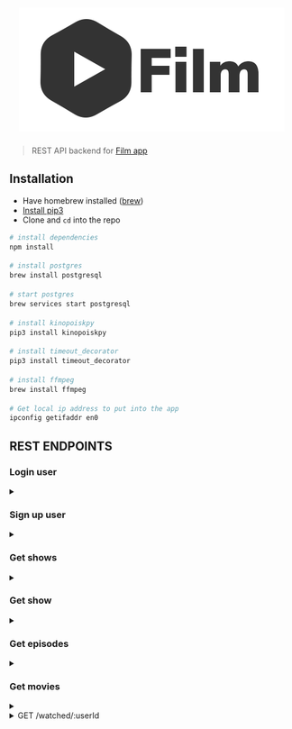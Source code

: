 # <div align="center">![Film](images/logo.png)</div>
> REST API backend for [Film app](https://github.com/balamou/Film)

## Installation 
- Have homebrew installed ([brew](https://brew.sh))
- [Install pip3](https://pip.pypa.io/en/stable/installing/)
- Clone and `cd` into the repo

```sh
# install dependencies
npm install

# install postgres
brew install postgresql

# start postgres 
brew services start postgresql

# install kinopoiskpy
pip3 install kinopoiskpy

# install timeout_decorator
pip3 install timeout_decorator

# install ffmpeg
brew install ffmpeg

# Get local ip address to put into the app
ipconfig getifaddr en0
```

## REST ENDPOINTS

### Login user

<details>
    <summary></summary>
Logins a user (if exists) and returns the user's id

* **URL**

    /login/:username

* **Method:**
    
    `GET`
    
* **URL Params**

  **Required:**
 
  `username=[string]`
 
 
* **Success Response:**

    * **Code:** 200 </br>
    **Content:** `{ userId: 12 }`

</details>

### Sign up user

<details>
    <summary></summary>
Creates a user (if doesn't exist) and return new user's id

* **URL**

    /signup/:username

* **Method:**
    
    `GET`
    
* **URL Params**

  **Required:**
 
  `username=[string]`
 
 
* **Success Response:**

    * **Code:** 200 </br>
    **Content:** `{ userId: 12 }`

</details>

### Get shows

<details>
    <summary></summary>
Get a list of shows 

* **URL**

    /shows/:start/:quantity/:language

* **Method:**
    
    `GET`
    
* **URL Params**

  **Required:**
 
  `start=[int]` id of the first show to fetch</br>
  `quantity=[int]` number of shows to fetch after the `start` id</br>
  `language=[string]` can be 'en' (aslo 'english') or 'ru' (also 'russian') </br>
 
* **Success Response:**

    * **Code:** 200 </br>
    **Content:** `{ showData: { id: number, posterURL?: string }[], isLast: boolean } }` </br>
    **Example:** `{ showsData: [{ id: 20, posterURL: "en/shows/rick_and_morty/poster.jpeg" },` </br> `{id: 21, posterURL:"en/shows/south_park/poster.jpeg" }], isLast: true }`

</details>

### Get show

<details>
    <summary></summary>
Get information about a show 

* **URL**

    /show/:showId/:userId

* **Method:**
    
    `GET`
    
* **URL Params**

  **Required:**
 
  `showId=[int]` id of the show</br>
  `userId=[int]` the user id who is watching (this is to get `stopped at` position for each episode) </br>
 
* **Success Response:**

    * **Code:** 200 </br>
    **Content:** 
    ```ts {
    series: {
                id: number, 
                title: string, 
                seasonSelected: number, 
                totalSeasons: number, 
                description?: string, 
                posterURL?: string, 
                lastWatchedEpisode: <SAME_AS_EPISODES>  
            },
    episodes: {
                id: number, 
                episodeNumber: number, 
                seasonNumber: number, 
                videoURL: string, 
                duration: number,
                thumbnailURL?: string,
                title?: string,
                plot?: string,
                stoppedAt?: number
            }[],
    availableSeasons: number[]
    }
    ```
    <details>
        <summary>Example response in YAML:</summary>

    ```yaml
    series:
    id: 20
    title: Рик и Морти
    seasonSelected: 1
    totalSeasons: 4
    description: 'В центре сюжета — школьник по имени Морти и его дедушка Рик. Морти
        — самый обычный мальчик, который ничем не отличается от своих сверстников. А вот
        его дедуля занимается необычными научными исследованиями и зачастую полностью
        неадекватен. Он может в '
    posterURL: en/shows/rick_and_morty/poster.jpeg
    lastWatchedEpisode:
        id: 223
        seriesId: 20
        seasonNumber: 1
        episodeNumber: 1
        videoURL: en/shows/rick_and_morty/S1/E1.mp4
        duration: 1321
        thumbnailURL: en/shows/rick_and_morty/S1/thumbnails/E1.png
        title: Пилотная серия
        plot: 
    episodes:
    - id: 223
      episodeNumber: 1
      seasonNumber: 1
      videoURL: en/shows/rick_and_morty/S1/E1.mp4
      duration: 1321
      thumbnailURL: en/shows/rick_and_morty/S1/thumbnails/E1.png
      title: Пилотная серия
      plot: 
      stoppedAt: 
    - id: 226
      episodeNumber: 2
      seasonNumber: 1
      videoURL: en/shows/rick_and_morty/S1/E2.mp4
      duration: 1318
      thumbnailURL: en/shows/rick_and_morty/S1/thumbnails/E2.png 
      title: Пёс-газонокосильщик
      plot: 
      stoppedAt: 
    - id: 227
      episodeNumber: 3
      seasonNumber: 1
      videoURL: en/shows/rick_and_morty/S1/E3.mp4
      duration: 1315
      thumbnailURL: en/shows/rick_and_morty/S1/thumbnails/E3.png
      title: Анатомический парк
      plot: 
      stoppedAt: 
    - id: 228
      episodeNumber: 4
      seasonNumber: 1
      videoURL: en/shows/rick_and_morty/S1/E4.mp4
      duration: 1265
      thumbnailURL: en/shows/rick_and_morty/S1/thumbnails/E4.png
      title: М. Найт Шьямал-Инопланетяне!
      plot: 
      stoppedAt: 
    - id: 229
      episodeNumber: 5
      seasonNumber: 1
      videoURL: en/shows/rick_and_morty/S1/E5.mp4
      duration: 1269
      thumbnailURL: en/shows/rick_and_morty/S1/thumbnails/E5.png
      title: Мисикс и разрушение
      plot: 
      stoppedAt: 
    - id: 230
      episodeNumber: 6
      seasonNumber: 1
      videoURL: en/shows/rick_and_morty/S1/E6.mp4
      duration: 1288
      thumbnailURL: en/shows/rick_and_morty/S1/thumbnails/E6.png
      title: Напиток Рика №9
      plot: 
      stoppedAt: 
    - id: 231
      episodeNumber: 7
      seasonNumber: 1
      videoURL: en/shows/rick_and_morty/S1/E7.mp4
      duration: 1321
      thumbnailURL: en/shows/rick_and_morty/S1/thumbnails/E7.png
      title: Воспитание Газорпазорпа
      plot: 
      stoppedAt: 
    - id: 232
      episodeNumber: 8
      seasonNumber: 1
      videoURL: en/shows/rick_and_morty/S1/E8.mp4
      duration: 1335
      thumbnailURL: en/shows/rick_and_morty/S1/thumbnails/E8.png
      title: Скандалы, Рик и расследования
      plot: 
      stoppedAt: 
    - id: 233
      episodeNumber: 9
      seasonNumber: 1
      videoURL: en/shows/rick_and_morty/S1/E9.mp4
      duration: 1340
      thumbnailURL: en/shows/rick_and_morty/S1/thumbnails/E9.png
      title: Надвигается нечто риканутое
      plot: 
      stoppedAt: 
    - id: 224
      episodeNumber: 10
      seasonNumber: 1
      videoURL: en/shows/rick_and_morty/S1/E10.mp4
      duration: 1347
      thumbnailURL: en/shows/rick_and_morty/S1/thumbnails/E10.png
      title: Близкие риконтакты риковой степени
      plot: 
      stoppedAt: 
    - id: 225
      episodeNumber: 11
      seasonNumber: 1
      videoURL: en/shows/rick_and_morty/S1/E11.mp4
      duration: 1341
      thumbnailURL: en/shows/rick_and_morty/S1/thumbnails/E11.png
      title: Риксованный бизнес
      plot: 
      stoppedAt: 
    availableSeasons:
      - 1
      - 2
      - 3
    ```
    </details>

</details>

### Get episodes

<details>
    <summary></summary>
Returns episodes corresponding to a specific season in a show

* **URL**

    /episodes/:seriesId/:userId/:season

* **Method:**
    
    `GET`
    
* **URL Params**

  **Required:**
 
  `seriesId=[number]` show id </br>
  `userId=[number]` user id (this is used to get `stopped at` position for each episode) </br>
  `season=[number]` season number  
 
* **Success Response:**

    * **Code:** 200 </br>
    **Content:** 
    ```ts
    { 
        id: number;
        episodeNumber: number;
        seasonNumber: number;
        videoURL: string;
        duration: number;
        thumbnailURL?: string;
        title?: string;
        plot?: string;
        stoppedAt?: number; 
    }[]
    ``` 
    <details>
        <summary>Example response in YAML</summary>

    ```yaml
    - id: 223
      episodeNumber: 1
      seasonNumber: 1
      videoURL: en/shows/rick_and_morty/S1/E1.mp4
      duration: 1321
      thumbnailURL: en/shows/rick_and_morty/S1/thumbnails/E1.png
      title: Пилотная серия
      plot: 
      stoppedAt: 
    - id: 226
      episodeNumber: 2
      seasonNumber: 1
      videoURL: en/shows/rick_and_morty/S1/E2.mp4
      duration: 1318
      thumbnailURL: en/shows/rick_and_morty/S1/thumbnails/E2.png
      title: Пёс-газонокосильщик
      plot: 
      stoppedAt: 
    - id: 227
      episodeNumber: 3
      seasonNumber: 1
      videoURL: en/shows/rick_and_morty/S1/E3.mp4
      duration: 1315
      thumbnailURL: en/shows/rick_and_morty/S1/thumbnails/E3.png
      title: Анатомический парк
      plot: 
      stoppedAt: 
    - id: 228
      episodeNumber: 4
      seasonNumber: 1
      videoURL: en/shows/rick_and_morty/S1/E4.mp4
      duration: 1265
      thumbnailURL: en/shows/rick_and_morty/S1/thumbnails/E4.png
      title: М. Найт Шьямал-Инопланетяне!
      plot: 
      stoppedAt: 
    - id: 229
      episodeNumber: 5
      seasonNumber: 1
      videoURL: en/shows/rick_and_morty/S1/E5.mp4
      duration: 1269
      thumbnailURL: en/shows/rick_and_morty/S1/thumbnails/E5.png
      title: Мисикс и разрушение
      plot: 
      stoppedAt: 
    - id: 230
      episodeNumber: 6
      seasonNumber: 1
      videoURL: en/shows/rick_and_morty/S1/E6.mp4
      duration: 1288
      thumbnailURL: en/shows/rick_and_morty/S1/thumbnails/E6.png
      title: Напиток Рика №9
      plot: 
      stoppedAt: 
    - id: 231
      episodeNumber: 7
      seasonNumber: 1
      videoURL: en/shows/rick_and_morty/S1/E7.mp4
      duration: 1321
      thumbnailURL: en/shows/rick_and_morty/S1/thumbnails/E7.png
      title: Воспитание Газорпазорпа
      plot: 
      stoppedAt: 
    - id: 232
      episodeNumber: 8
      seasonNumber: 1
      videoURL: en/shows/rick_and_morty/S1/E8.mp4
      duration: 1335
      thumbnailURL: en/shows/rick_and_morty/S1/thumbnails/E8.png
      title: Скандалы, Рик и расследования
      plot: 
      stoppedAt: 
    - id: 233
      episodeNumber: 9
      seasonNumber: 1
      videoURL: en/shows/rick_and_morty/S1/E9.mp4
      duration: 1340
      thumbnailURL: en/shows/rick_and_morty/S1/thumbnails/E9.png
      title: Надвигается нечто риканутое
      plot: 
      stoppedAt: 
    - id: 224
      episodeNumber: 10
      seasonNumber: 1
      videoURL: en/shows/rick_and_morty/S1/E10.mp4
      duration: 1347
      thumbnailURL: en/shows/rick_and_morty/S1/thumbnails/E10.png
      title: Близкие риконтакты риковой степени
      plot: 
      stoppedAt: 
    - id: 225
      episodeNumber: 11
      seasonNumber: 1
      videoURL: en/shows/rick_and_morty/S1/E11.mp4
      duration: 1341
      thumbnailURL: en/shows/rick_and_morty/S1/thumbnails/E11.png
      title: Риксованный бизнес
      plot: 
      stoppedAt:
    ```

    </details>

</details>


### Get movies

<details>
    <summary></summary>
Returns a list of movies

* **URL**

    /movies/:start/:quantity/:language

* **Method:**
    
    `GET`
    
* **URL Params**

  **Required:**
 
    `start=[int]` id of the first movie to fetch </br>
    `quantity=[int]` number of movies to fetch after the start id </br>
    `language=[string]` can be 'en' (aslo 'english') or 'ru' (also 'russian') 
 
* **Success Response:**

    * **Code:** 200 </br>
    **Content:** `{ movies: { id: number, posterURL?: string }[], isLast: boolean }`

</details>

<details>
    <summary>GET /watched/:userId</summary>
    retuns all watched content (movie or show)
</details>